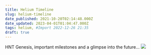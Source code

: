 ```yaml
---
title: Helium Timeline
slug: helium-timeline
date_published: 2021-10-20T02:14:48.000Z
date_updated: 2023-04-01T01:04:47.000Z
tags: helium, #Import 2022-12-26 21:35
draft: true
---
```


HNT Genesis, important milestones and a glimpse into the future...
![](__GHOST_URL__/content/images/2021/10/Timeline.png)
